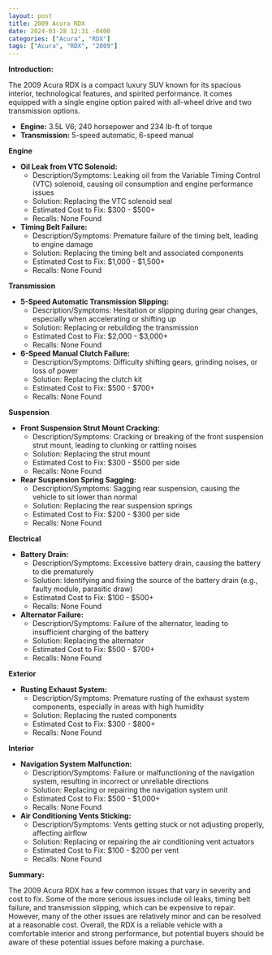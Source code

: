 ```yaml
---
layout: post
title: 2009 Acura RDX
date: 2024-03-28 12:31 -0400
categories: ["Acura", "RDX"]
tags: ["Acura", "RDX", "2009"]
---
```

**Introduction:**

The 2009 Acura RDX is a compact luxury SUV known for its spacious interior, technological features, and spirited performance. It comes equipped with a single engine option paired with all-wheel drive and two transmission options.

* **Engine:** 3.5L V6; 240 horsepower and 234 lb-ft of torque
* **Transmission:** 5-speed automatic, 6-speed manual

**Engine**

* **Oil Leak from VTC Solenoid:**
    * Description/Symptoms: Leaking oil from the Variable Timing Control (VTC) solenoid, causing oil consumption and engine performance issues
    * Solution: Replacing the VTC solenoid seal
    * Estimated Cost to Fix: $300 - $500+
    * Recalls: None Found
* **Timing Belt Failure:**
    * Description/Symptoms: Premature failure of the timing belt, leading to engine damage
    * Solution: Replacing the timing belt and associated components
    * Estimated Cost to Fix: $1,000 - $1,500+
    * Recalls: None Found

**Transmission**

* **5-Speed Automatic Transmission Slipping:**
    * Description/Symptoms: Hesitation or slipping during gear changes, especially when accelerating or shifting up
    * Solution: Replacing or rebuilding the transmission
    * Estimated Cost to Fix: $2,000 - $3,000+
    * Recalls: None Found
* **6-Speed Manual Clutch Failure:**
    * Description/Symptoms: Difficulty shifting gears, grinding noises, or loss of power
    * Solution: Replacing the clutch kit
    * Estimated Cost to Fix: $500 - $700+
    * Recalls: None Found

**Suspension**

* **Front Suspension Strut Mount Cracking:**
    * Description/Symptoms: Cracking or breaking of the front suspension strut mount, leading to clunking or rattling noises
    * Solution: Replacing the strut mount
    * Estimated Cost to Fix: $300 - $500 per side
    * Recalls: None Found
* **Rear Suspension Spring Sagging:**
    * Description/Symptoms: Sagging rear suspension, causing the vehicle to sit lower than normal
    * Solution: Replacing the rear suspension springs
    * Estimated Cost to Fix: $200 - $300 per side
    * Recalls: None Found

**Electrical**

* **Battery Drain:**
    * Description/Symptoms: Excessive battery drain, causing the battery to die prematurely
    * Solution: Identifying and fixing the source of the battery drain (e.g., faulty module, parasitic draw)
    * Estimated Cost to Fix: $100 - $500+
    * Recalls: None Found
* **Alternator Failure:**
    * Description/Symptoms: Failure of the alternator, leading to insufficient charging of the battery
    * Solution: Replacing the alternator
    * Estimated Cost to Fix: $500 - $700+
    * Recalls: None Found

**Exterior**

* **Rusting Exhaust System:**
    * Description/Symptoms: Premature rusting of the exhaust system components, especially in areas with high humidity
    * Solution: Replacing the rusted components
    * Estimated Cost to Fix: $300 - $800+
    * Recalls: None Found

**Interior**

* **Navigation System Malfunction:**
    * Description/Symptoms: Failure or malfunctioning of the navigation system, resulting in incorrect or unreliable directions
    * Solution: Replacing or repairing the navigation system unit
    * Estimated Cost to Fix: $500 - $1,000+
    * Recalls: None Found
* **Air Conditioning Vents Sticking:**
    * Description/Symptoms: Vents getting stuck or not adjusting properly, affecting airflow
    * Solution: Replacing or repairing the air conditioning vent actuators
    * Estimated Cost to Fix: $100 - $200 per vent
    * Recalls: None Found

**Summary:**

The 2009 Acura RDX has a few common issues that vary in severity and cost to fix. Some of the more serious issues include oil leaks, timing belt failure, and transmission slipping, which can be expensive to repair. However, many of the other issues are relatively minor and can be resolved at a reasonable cost. Overall, the RDX is a reliable vehicle with a comfortable interior and strong performance, but potential buyers should be aware of these potential issues before making a purchase.
